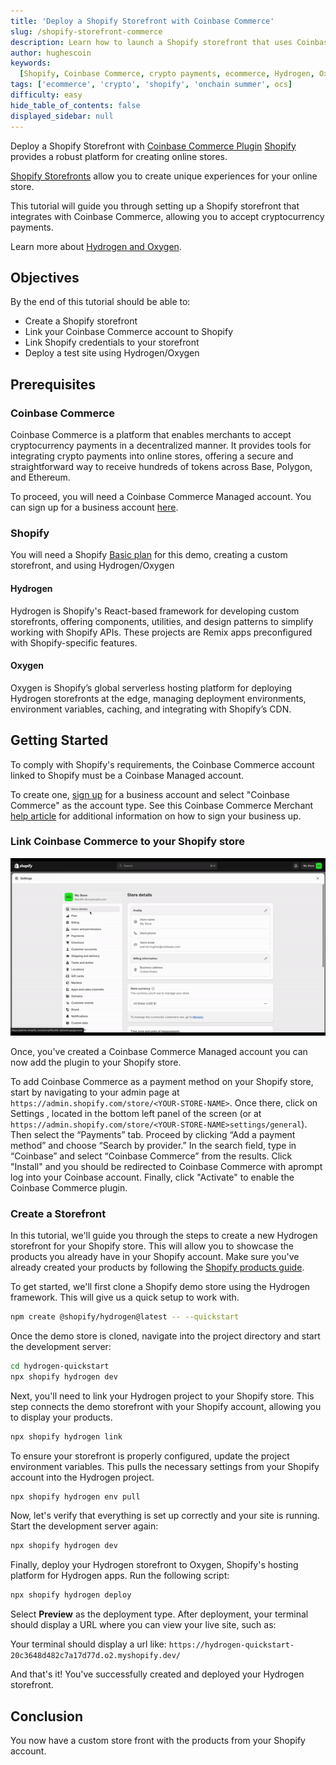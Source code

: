 ```yaml
---
title: 'Deploy a Shopify Storefront with Coinbase Commerce'
slug: /shopify-storefront-commerce
description: Learn how to launch a Shopify storefront that uses Coinbase Commerce as a crypto payment gateway.
author: hughescoin
keywords:
  [Shopify, Coinbase Commerce, crypto payments, ecommerce, Hydrogen, Oxygen, USDC, ocs, onchain]
tags: ['ecommerce', 'crypto', 'shopify', 'onchain summer', ocs]
difficulty: easy
hide_table_of_contents: false
displayed_sidebar: null
---
```


Deploy a Shopify Storefront with [Coinbase Commerce Plugin](https://docs.cdp.coinbase.com/commerce-onchain/docs/integrate-shopify/)
[Shopify](https://www.shopify.com/) provides a robust platform for creating online stores.

[Shopify Storefronts](https://www.shopify.com/custom-storefront-tools) allow you to create unique experiences for your online store.

This tutorial will guide you through setting up a Shopify storefront that integrates with Coinbase Commerce, allowing you to accept cryptocurrency payments.

Learn more about [Hydrogen and Oxygen](https://shopify.dev/docs/storefronts/headless/hydrogen/fundamentals).

## Objectives

By the end of this tutorial should be able to:

- Create a Shopify storefront
- Link your Coinbase Commerce account to Shopify
- Link Shopify credentials to your storefront
- Deploy a test site using Hydrogen/Oxygen

## Prerequisites

### Coinbase Commerce

Coinbase Commerce is a platform that enables merchants to accept cryptocurrency payments in a decentralized manner. It provides tools for integrating crypto payments into online stores, offering a secure and straightforward way to receive hundreds of tokens across Base, Polygon, and Ethereum.

To proceed, you will need a Coinbase Commerce Managed account. You can sign up for a business account [here](https://beta.commerce.coinbase.com/sign-up).

### Shopify

You will need a Shopify [Basic plan](https://www.shopify.com/pricing) for this demo, creating a custom storefront, and using Hydrogen/Oxygen

#### Hydrogen

Hydrogen is Shopify's React-based framework for developing custom storefronts, offering components, utilities, and design patterns to simplify working with Shopify APIs. These projects are Remix apps preconfigured with Shopify-specific features.

#### Oxygen

Oxygen is Shopify’s global serverless hosting platform for deploying Hydrogen storefronts at the edge, managing deployment environments, environment variables, caching, and integrating with Shopify’s CDN.

## Getting Started

To comply with Shopify's requirements, the Coinbase Commerce account linked to Shopify must be a Coinbase Managed account.

To create one, [sign up](https://beta.commerce.coinbase.com/sign_up) for a business account and select "Coinbase Commerce" as the account type. See this Coinbase Commerce Merchant [help article](https://help.coinbase.com/en/commerce/getting-started/merchant-guidelines-commerce-application) for additional information on how to sign your business up.

### Link Coinbase Commerce to your Shopify store

![shopify-install-commerce.gif](../../assets/images/shopify-storefront-commerce/shopify-install-commerce.gif)

Once, you've created a Coinbase Commerce Managed account you can now add the plugin to your Shopify store.

To add Coinbase Commerce as a payment method on your Shopify store, start by navigating to your admin page at `https://admin.shopify.com/store/<YOUR-STORE-NAME>`.
Once there, click on Settings , located in the bottom left panel of the screen (or at `https://admin.shopify.com/store/<YOUR-STORE-NAME>settings/general`). Then select the “Payments” tab.
Proceed by clicking “Add a payment method” and choose “Search by provider.” In the search field, type in “Coinbase” and select “Coinbase Commerce” from the results.
Click "Install" and you should be redirected to Coinbase Commerce with aprompt log into your Coinbase account. Finally, click "Activate" to enable the Coinbase Commerce plugin.

### Create a Storefront

In this tutorial, we'll guide you through the steps to create a new Hydrogen storefront for your Shopify store. This will allow you to showcase the products you already have in your Shopify account. Make sure you've already created your products by following the [Shopify products guide](https://help.shopify.com/en/manual/online-sales-channels/shop/products-and-collections).

To get started, we'll first clone a Shopify demo store using the Hydrogen framework. This will give us a quick setup to work with.

```bash
npm create @shopify/hydrogen@latest -- --quickstart
```

Once the demo store is cloned, navigate into the project directory and start the development server:

```bash
cd hydrogen-quickstart
npx shopify hydrogen dev
```

Next, you'll need to link your Hydrogen project to your Shopify store. This step connects the demo storefront with your Shopify account, allowing you to display your products.

```bash
npx shopify hydrogen link
```

To ensure your storefront is properly configured, update the project environment variables. This pulls the necessary settings from your Shopify account into the Hydrogen project.

```bash
npx shopify hydrogen env pull
```

Now, let's verify that everything is set up correctly and your site is running. Start the development server again:

```bash
npx shopify hydrogen dev
```

Finally, deploy your Hydrogen storefront to Oxygen, Shopify's hosting platform for Hydrogen apps. Run the following script:

```bash
npx shopify hydrogen deploy
```

Select **Preview** as the deployment type. After deployment, your terminal should display a URL where you can view your live site, such as:

Your terminal should display a url like:
`https://hydrogen-quickstart-20c3648d482c7a17d77d.o2.myshopify.dev/`

And that's it! You've successfully created and deployed your Hydrogen storefront.

## Conclusion

You now have a custom store front with the products from your Shopify account.
